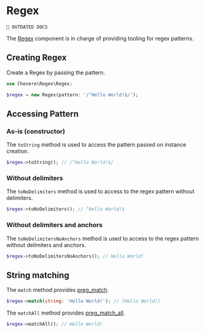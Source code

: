 # Regex

`🚧 OUTDATED DOCS`

The [Regex](../reference/Chevere/Components/Regex/Regex.md) component is in charge of providing tooling for regex patterns.

## Creating Regex

Create a Regex by passing the pattern.

```php
use Chevere\Regex\Regex;

$regex = new Regex(pattern: '/^Hello World!$/');
```

## Accessing Pattern

### As-is (constructor)

The `toString` method is used to access the pattern passed on instance creation.

```php
$regex->toString(); // /^Hello World!$/
```

### Without delimiters

The `toNoDelimiters` method is used to access to the regex pattern without delimiters.

```php
$regex->toNoDelimiters(); // ^Hello World!$
```

### Without delimiters and anchors

The `toNoDelimitersNoAnchors` method is used to access to the regex pattern without delimiters and anchors.

```php
$regex->toNoDelimitersNoAnchors(); // Hello World!
```

## String matching

The `match` method provides [preg_match](https://www.php.net/preg-match).

```php
$regex->match(string: 'Hello World!'); // [Hello World!]
```

The `matchAll` method provides [preg_match_all](https://www.php.net/preg-match-all).

```php
$regex->matchAll(); // Hello World!
```
